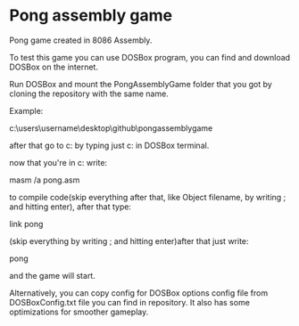 # Pong assembly game
Pong game created in 8086 Assembly.

To test this game you can use DOSBox program, you can find and download DOSBox on the internet.

Run DOSBox and mount the PongAssemblyGame folder that you got by cloning the repository with the same name.

Example:

c:\users\username\desktop\github\pongassemblygame

after that go to c: by typing just c: in DOSBox terminal.

now that you're in c: write:

masm /a pong.asm

to compile code(skip everything after that, like Object filename, by writing ; and hitting enter), after that type:

link pong

(skip everything by writing ; and hitting enter)after that just write:

pong

and the game will start.

Alternatively, you can copy config for DOSBox options config file from DOSBoxConfig.txt file you can find in repository. It also has some optimizations for smoother gameplay.
